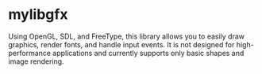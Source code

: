 # mylibgfx

Using OpenGL, SDL, and FreeType, this library allows you to easily draw graphics, render fonts, and handle input events. It is not designed for high-performance applications and currently supports only basic shapes and image rendering.